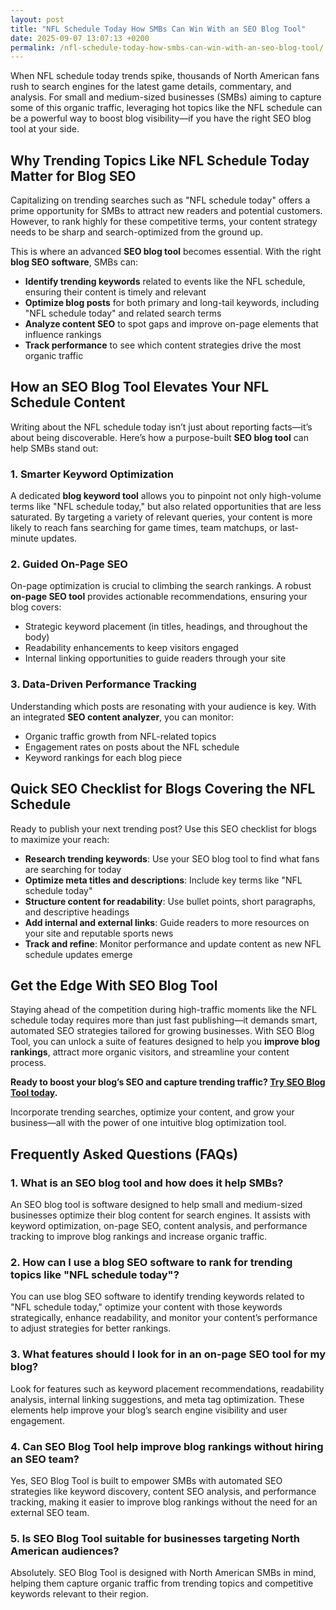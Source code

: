 ```yaml
---
layout: post
title: "NFL Schedule Today How SMBs Can Win With an SEO Blog Tool"
date: 2025-09-07 13:07:13 +0200
permalink: /nfl-schedule-today-how-smbs-can-win-with-an-seo-blog-tool/
---
```

When NFL schedule today trends spike, thousands of North American fans rush to search engines for the latest game details, commentary, and analysis. For small and medium-sized businesses (SMBs) aiming to capture some of this organic traffic, leveraging hot topics like the NFL schedule can be a powerful way to boost blog visibility—if you have the right SEO blog tool at your side.

## Why Trending Topics Like NFL Schedule Today Matter for Blog SEO

Capitalizing on trending searches such as "NFL schedule today" offers a prime opportunity for SMBs to attract new readers and potential customers. However, to rank highly for these competitive terms, your content strategy needs to be sharp and search-optimized from the ground up.

This is where an advanced **SEO blog tool** becomes essential. With the right **blog SEO software**, SMBs can:

- **Identify trending keywords** related to events like the NFL schedule, ensuring their content is timely and relevant  
- **Optimize blog posts** for both primary and long-tail keywords, including "NFL schedule today" and related search terms  
- **Analyze content SEO** to spot gaps and improve on-page elements that influence rankings  
- **Track performance** to see which content strategies drive the most organic traffic  

## How an SEO Blog Tool Elevates Your NFL Schedule Content

Writing about the NFL schedule today isn’t just about reporting facts—it’s about being discoverable. Here’s how a purpose-built **SEO blog tool** can help SMBs stand out:

### 1. Smarter Keyword Optimization

A dedicated **blog keyword tool** allows you to pinpoint not only high-volume terms like "NFL schedule today," but also related opportunities that are less saturated. By targeting a variety of relevant queries, your content is more likely to reach fans searching for game times, team matchups, or last-minute updates.

### 2. Guided On-Page SEO

On-page optimization is crucial to climbing the search rankings. A robust **on-page SEO tool** provides actionable recommendations, ensuring your blog covers:

- Strategic keyword placement (in titles, headings, and throughout the body)  
- Readability enhancements to keep visitors engaged  
- Internal linking opportunities to guide readers through your site  

### 3. Data-Driven Performance Tracking

Understanding which posts are resonating with your audience is key. With an integrated **SEO content analyzer**, you can monitor:

- Organic traffic growth from NFL-related topics  
- Engagement rates on posts about the NFL schedule  
- Keyword rankings for each blog piece  

## Quick SEO Checklist for Blogs Covering the NFL Schedule

Ready to publish your next trending post? Use this SEO checklist for blogs to maximize your reach:

- **Research trending keywords**: Use your SEO blog tool to find what fans are searching for today  
- **Optimize meta titles and descriptions**: Include key terms like "NFL schedule today"  
- **Structure content for readability**: Use bullet points, short paragraphs, and descriptive headings  
- **Add internal and external links**: Guide readers to more resources on your site and reputable sports news  
- **Track and refine**: Monitor performance and update content as new NFL schedule updates emerge  

## Get the Edge With SEO Blog Tool

Staying ahead of the competition during high-traffic moments like the NFL schedule today requires more than just fast publishing—it demands smart, automated SEO strategies tailored for growing businesses. With SEO Blog Tool, you can unlock a suite of features designed to help you **improve blog rankings**, attract more organic visitors, and streamline your content process.

**Ready to boost your blog’s SEO and capture trending traffic? [Try SEO Blog Tool today](https://seoblogtool.com/).**

Incorporate trending searches, optimize your content, and grow your business—all with the power of one intuitive blog optimization tool.

## Frequently Asked Questions (FAQs)

### 1. What is an SEO blog tool and how does it help SMBs?

An SEO blog tool is software designed to help small and medium-sized businesses optimize their blog content for search engines. It assists with keyword optimization, on-page SEO, content analysis, and performance tracking to improve blog rankings and increase organic traffic.

### 2. How can I use a blog SEO software to rank for trending topics like "NFL schedule today"?

You can use blog SEO software to identify trending keywords related to "NFL schedule today," optimize your content with those keywords strategically, enhance readability, and monitor your content’s performance to adjust strategies for better rankings.

### 3. What features should I look for in an on-page SEO tool for my blog?

Look for features such as keyword placement recommendations, readability analysis, internal linking suggestions, and meta tag optimization. These elements help improve your blog’s search engine visibility and user engagement.

### 4. Can SEO Blog Tool help improve blog rankings without hiring an SEO team?

Yes, SEO Blog Tool is built to empower SMBs with automated SEO strategies like keyword discovery, content SEO analysis, and performance tracking, making it easier to improve blog rankings without the need for an external SEO team.

### 5. Is SEO Blog Tool suitable for businesses targeting North American audiences?

Absolutely. SEO Blog Tool is designed with North American SMBs in mind, helping them capture organic traffic from trending topics and competitive keywords relevant to their region.

<script type="application/ld+json">
{
  "@context": "https://schema.org",
  "@type": "BlogPosting",
  "headline": "NFL Schedule Today How SMBs Can Win With an SEO Blog Tool",
  "description": "Learn how small and medium-sized businesses can leverage an SEO blog tool to capture trending traffic like 'NFL schedule today' and improve blog rankings with smart keyword optimization, on-page SEO, and performance tracking.",
  "author": {
    "@type": "Person",
    "name": "SEO Blog Tool"
  },
  "datePublished": "2024-06-01",
  "publisher": {
    "@type": "Person",
    "name": "SEO Blog Tool"
  },
  "mainEntityOfPage": {
    "@type": "WebPage",
    "@id": "https://seoblogtool.com/blog/nfl-schedule-today-how-smbs-can-win-with-an-seo-blog-tool"
  },
  "keywords": "SEO blog tool, blog SEO software, keyword optimization, content SEO, on-page SEO tool, blog writing SEO, blog keyword tool, SEO tools for SMBs, SEO checklist for blogs, SEO content analyzer, blog optimization tool, SEO product for businesses, improve blog rankings, NFL schedule today",
  "inLanguage": "en-US",
  "url": "https://seoblogtool.com/blog/nfl-schedule-today-how-smbs-can-win-with-an-seo-blog-tool"
}
</script>

<script type="application/ld+json">
{
  "@context": "https://schema.org",
  "@type": "FAQPage",
  "mainEntity": [
    {
      "@type": "Question",
      "name": "What is an SEO blog tool and how does it help SMBs?",
      "acceptedAnswer": {
        "@type": "Answer",
        "text": "An SEO blog tool is software designed to help small and medium-sized businesses optimize their blog content for search engines. It assists with keyword optimization, on-page SEO, content analysis, and performance tracking to improve blog rankings and increase organic traffic."
      }
    },
    {
      "@type": "Question",
      "name": "How can I use a blog SEO software to rank for trending topics like \"NFL schedule today\"?",
      "acceptedAnswer": {
        "@type": "Answer",
        "text": "You can use blog SEO software to identify trending keywords related to \"NFL schedule today,\" optimize your content with those keywords strategically, enhance readability, and monitor your content’s performance to adjust strategies for better rankings."
      }
    },
    {
      "@type": "Question",
      "name": "What features should I look for in an on-page SEO tool for my blog?",
      "acceptedAnswer": {
        "@type": "Answer",
        "text": "Look for features such as keyword placement recommendations, readability analysis, internal linking suggestions, and meta tag optimization. These elements help improve your blog’s search engine visibility and user engagement."
      }
    },
    {
      "@type": "Question",
      "name": "Can SEO Blog Tool help improve blog rankings without hiring an SEO team?",
      "acceptedAnswer": {
        "@type": "Answer",
        "text": "Yes, SEO Blog Tool is built to empower SMBs with automated SEO strategies like keyword discovery, content SEO analysis, and performance tracking, making it easier to improve blog rankings without the need for an external SEO team."
      }
    },
    {
      "@type": "Question",
      "name": "Is SEO Blog Tool suitable for businesses targeting North American audiences?",
      "acceptedAnswer": {
        "@type": "Answer",
        "text": "Absolutely. SEO Blog Tool is designed with North American SMBs in mind, helping them capture organic traffic from trending topics and competitive keywords relevant to their region."
      }
    }
  ]
}
</script>